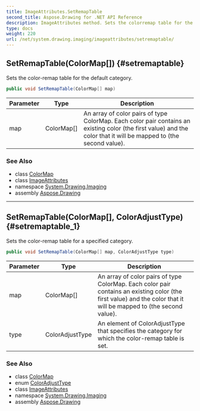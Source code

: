 ```yaml
---
title: ImageAttributes.SetRemapTable
second_title: Aspose.Drawing for .NET API Reference
description: ImageAttributes method. Sets the colorremap table for the default category
type: docs
weight: 220
url: /net/system.drawing.imaging/imageattributes/setremaptable/
---
```

## SetRemapTable(ColorMap[]) {#setremaptable}

Sets the color-remap table for the default category.

```csharp
public void SetRemapTable(ColorMap[] map)
```

| Parameter | Type | Description |
| --- | --- | --- |
| map | ColorMap[] | An array of color pairs of type ColorMap. Each color pair contains an existing color (the first value) and the color that it will be mapped to (the second value). |

### See Also

* class [ColorMap](../../colormap/)
* class [ImageAttributes](../)
* namespace [System.Drawing.Imaging](../../imageattributes/)
* assembly [Aspose.Drawing](../../../)

---

## SetRemapTable(ColorMap[], ColorAdjustType) {#setremaptable_1}

Sets the color-remap table for a specified category.

```csharp
public void SetRemapTable(ColorMap[] map, ColorAdjustType type)
```

| Parameter | Type | Description |
| --- | --- | --- |
| map | ColorMap[] | An array of color pairs of type ColorMap. Each color pair contains an existing color (the first value) and the color that it will be mapped to (the second value). |
| type | ColorAdjustType | An element of ColorAdjustType that specifies the category for which the color-remap table is set. |

### See Also

* class [ColorMap](../../colormap/)
* enum [ColorAdjustType](../../coloradjusttype/)
* class [ImageAttributes](../)
* namespace [System.Drawing.Imaging](../../imageattributes/)
* assembly [Aspose.Drawing](../../../)


